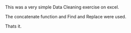 This was a very simple Data Cleaning exercise on excel.

The concatenate function and Find and Replace were used.

Thats it.

